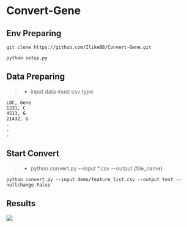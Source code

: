 # Convert-Gene

## Env Preparing
```
git clone https://github.com/IlikeBB/Convert-Gene.git
```
```
python setup.py
```

## Data Preparing
> * input data must csv type.
```
LOC, Gene
1231, C
4513, G
21432, G
.
.
.
```

## Start Convert
> * python convert.py --input *.csv --output {file_name}

```
python convert.py --input demo/feature_list.csv --output test --nullchange False
```

##  Results
<img src='https://github.com/IlikeBB/CG-Project/tree/main/CG-Convert-Gene/blob/main/demo/result2.png'></p>

